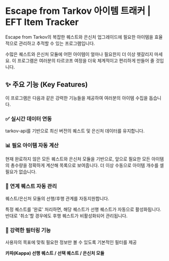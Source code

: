 # Escape from Tarkov 아이템 트래커 | EFT Item Tracker

Escape from Tarkov의 복잡한 퀘스트와 은신처 업그레이드에 필요한 아이템을 효율적으로 관리하고 추적할 수 있는 프로그램입니다.

수많은 퀘스트와 은신처 모듈에 어떤 아이템이 얼마나 필요한지 더 이상 헷갈리지 마세요. 이 프로그램은 여러분의 타르코프 여정을 더욱 체계적이고 편리하게 만들어 줄 것입니다.

## ✨ 주요 기능 (Key Features)

이 프로그램은 다음과 같은 강력한 기능들을 제공하여 여러분의 아이템 수집을 돕습니다.

### ✅ 실시간 데이터 연동

tarkov-api를 기반으로 최신 버전의 퀘스트 및 은신처 데이터를 유지합니다.

### 📊 필요 아이템 자동 계산

현재 완료하지 않은 모든 퀘스트와 은신처 모듈을 기반으로, 앞으로 필요한 모든 아이템의 총수량을 정확하게 계산해 목록으로 보여줍니다. 
더 이상 수동으로 아이템 개수를 셀 필요가 없습니다.

### 🔗 연계 퀘스트 자동 관리

퀘스트/은신처 모듈의 선행/후행 관계를 자동지원합니다. 

특정 퀘스트를 '완료' 처리하면, 해당 퀘스트가 선행 퀘스트가 자동으로 활성화됩니다. 
반대로 '취소'할 경우에도 후행 퀘스트가 비활성화되어 관리됩니다.

### 🔎 강력한 필터링 기능

사용자의 목표에 맞춰 필요한 정보만 볼 수 있도록 기본적인 필터를 제공

 **카파(Kappa) 선행 퀘스트 / 선택 퀘스트 / 은신처 모듈**
